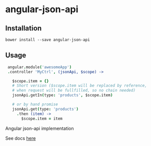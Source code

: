 angular-json-api
================

## Installation

```bower install --save angular-json-api```

## Usage

```coffee
 angular.module('awesomeApp')
 .controller 'MyCtrl', (jsonApi, $scope) ->

   $scope.item = {}
   # Short version ($scope.item will be replaced by reference,
   # when request will be fullfilled, so no chain needed)
   jsonApi.getIn(type: 'products', $scope.item)

   # or by hand promise
   jsonApi.get(type: 'products')
     .then (item) ->
       $scope.item = item
```


Angular json-api implementation

See docs [here](http://alexbyk.github.io/angular-json-api/angular-json-api.html)
